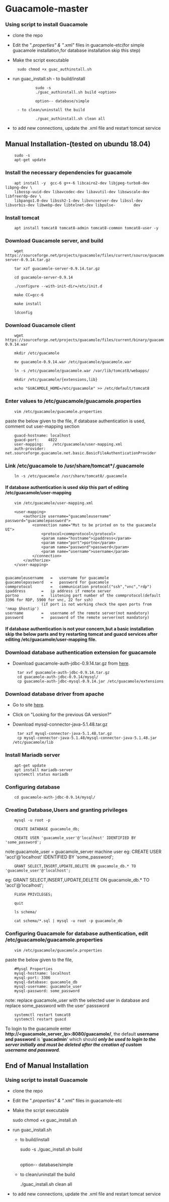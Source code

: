# Guacamole-master

### Using script to install Guacamole
 
 - clone the repo
 
 - Edit the "*.properties" & "*.xml" files in guacamole-etc(for simple guacamole installation,for database installation skip this step)
 
 - Make the script executable
 
         sudo chmod +x guac_authinstall.sh
 
 - run guac_install.sh
         - to build/install
 
                 sudo -s
                 ./guac_authinstall.sh build <option>
 
                 option-- database/simple
         
         - to clean/uninstall the build
 
                 ./guac_authinstall.sh clean all
          
 - to add new connections, update the .xml file and restart tomcat service



## Manual Installation-(tested on ubundu 18.04)

		sudo -s
		apt-get update
		
### Install the necessary dependencies for guacamole
		
		apt install -y  gcc-6 g++-6 libcairo2-dev libjpeg-turbo8-dev libpng-dev \
		libossp-uuid-dev libavcodec-dev libavutil-dev libswscale-dev libfreerdp-dev \
		libpango1.0-dev libssh2-1-dev libvncserver-dev libssl-dev libvorbis-dev libwebp-dev libtelnet-dev libpulse-		   dev

### Install tomcat
		apt install tomcat8 tomcat8-admin tomcat8-common tomcat8-user -y

### Download Guacamole server, and build

		wget https://sourceforge.net/projects/guacamole/files/current/source/guacamole-server-0.9.14.tar.gz
		
		tar xzf guacamole-server-0.9.14.tar.gz 
		
		cd guacamole-server-0.9.14
		
		./configure --with-init-dir=/etc/init.d

		make CC=gcc-6

		make install

		ldconfig

### Download Guacamole client

		wget https://sourceforge.net/projects/guacamole/files/current/binary/guacamole-0.9.14.war

		mkdir /etc/guacamole

		mv guacamole-0.9.14.war /etc/guacamole/guacamole.war

		ln -s /etc/guacamole/guacamole.war /var/lib/tomcat8/webapps/

		mkdir /etc/guacamole/{extensions,lib}

		echo "GUACAMOLE_HOME=/etc/guacamole" >> /etc/default/tomcat8


### Enter values to /etc/guacamole/guacamole.properties

		vim /etc/guacamole/guacamole.properties

paste the below given to the file, if database authentication is used, comment out user-mapping section

		guacd-hostname: localhost
		guacd-port:    4822
		user-mapping:    /etc/guacamole/user-mapping.xml
		auth-provider:    net.sourceforge.guacamole.net.basic.BasicFileAuthenticationProvider

### Link /etc/guacamole to /usr/share/tomcat*/.guacamole

		ln -s /etc/guacamole /usr/share/tomcat8/.guacamole


#### If database authentication is used skip this part of editing /etc/guacamole/user-mapping

		vim /etc/guacamole/user-mapping.xml

		<user-mapping>
			<authorize username="guacamoleusername" password="guacamolepassword">
				<connection name="Mst to be printed on to the guacamole UI">
					<protocol>commprotocol</protocol>
					<param name="hostname">ipaddress</param>
					<param name="port">portno</param>
					<param name="password">password</param>
					<param name="username">username</param>
				</connection>	
			</authorize>
		</user-mapping>
			
			
	guacamoleusername	=	username for guacamole
	guacamolepassword	=	password for guacamole
	commprotocol		=	communication protocol("ssh","vnc","rdp")
	ipaddress		=	ip address if remote server
	portno			=	listening port number of the commprotocol(default 3396 for RDP, 5900 for vnc, 22 for ssh)
					(if port is not working check the open ports from 'nmap $hostip')
	username		=	username of the remote server(not mandatory)
	password		=	password of the remote server(not mandatory)


#### If database authentication is not your concern,but a basic installation skip the below parts and try restarting tomcat and guacd services after editing /etc/guacamole/user-mapping file.


### Download database authentication extension for guacamole
- Download guacamole-auth-jdbc-0.9.14.tar.gz from [here](http://guacamole.apache.org/releases/0.9.14/).

		tar xvf guacamole-auth-jdbc-0.9.14.tar.gz
		cd guacamole-auth-jdbc-0.9.14/mysql/
		cp guacamole-auth-jdbc-mysql-0.9.14.jar /etc/guacamole/extensions


### Download database driver from apache
- Go to site [here](https://dev.mysql.com/downloads/connector/j/).

- Click on "Looking for the previous GA version?"

- Download mysql-connector-java-5.1.48.tar.gz

		tar xzf mysql-connector-java-5.1.48.tar.gz
		cp mysql-connector-java-5.1.48/mysql-connector-java-5.1.48.jar /etc/guacamole/lib


### Install Mariadb server

		apt-get update
		apt install mariadb-server
		systemctl status mariadb

### Configuring database
		cd guacamole-auth-jdbc-0.9.14/mysql/

### Creating Database,Users and granting privileges
		mysql -u root -p

		CREATE DATABASE guacamole_db;

		CREATE USER 'guacamole_user'@'localhost' IDENTIFIED BY 'some_password';
note:guacamole_user = guacamole_server machine user
eg: CREATE USER 'accl'@'localhost' IDENTIFIED BY 'some_password';

		GRANT SELECT,INSERT,UPDATE,DELETE ON guacamole_db.* TO 'guacamole_user'@'localhost';
	
eg: GRANT SELECT,INSERT,UPDATE,DELETE ON guacamole_db.* TO 'accl'@'localhost';

		FLUSH PRIVILEGES;

		quit

		ls schema/

		cat schema/*.sql | mysql -u root -p guacamole_db


### Configuring Guacamole for database authentication, edit /etc/guacamole/guacamole.properties
		vim /etc/guacamole/guacamole.properties
	
paste the below given to the file,

		#Mysql Properties
		mysql-hostname: localhost
		mysql-port: 3306
		mysql-database: guacamole_db
		mysql-username: guacamole_user
		mysql-password: some_password
	
note: replace guacamole_user with the selected user in database and replace some_password with the user' passsword

		systemctl restart tomcat8
		systemctl restart guacd


To login to the guacamole enter **http://<guacamole_server_ip>:8080/guacamole/**, the default **username and password** is '**guacadmin**' which should **_only be used to login to the server initially and must be deleted after the creation of custom username and password_**.

## End of Manual Installation


### Using script to install Guacamole

- clone the repo

- Edit the "*.properties" & "*.xml" files in guacamole-etc

- Make the script executable
	
	sudo chmod +x guac_install.sh

- run guac_install.sh
	- to build/install
		
		sudo -s
		./guac_install.sh build <option>
		
		option-- database/simple
	
	- to clean/uninstall the build
		
		./guac_install.sh clean all
	
- to add new connections, update the .xml file and restart tomcat service

